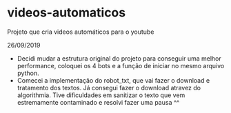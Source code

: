 # videos-automaticos
Projeto que cria videos automáticos para o youtube

26/09/2019
- Decidi mudar a estrutura original do projeto para conseguir uma melhor performance, coloquei os 4 bots e a função de iniciar no mesmo arquivo python.
- Comecei a implementação do robot_txt, que vai fazer o download e tratamento dos textos. Já consegui fazer o download atravez do algorithmia. Tive dificuldades em sanitizar o texto que vem estremamente contaminado e resolvi fazer uma pausa ^^
